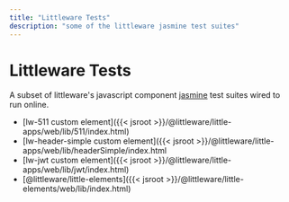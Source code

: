 ```yaml
---
title: "Littleware Tests"
description: "some of the littleware jasmine test suites"
---
```



# Littleware Tests

A subset of littleware's javascript component [jasmine](https://jasmine.github.io/) test suites wired to run online.

* [lw-511 custom element]({{< jsroot >}}/@littleware/little-apps/web/lib/511/index.html)
* [lw-header-simple custom element]({{< jsroot >}}/@littleware/little-apps/web/lib/headerSimple/index.html
* [lw-jwt custom element]({{< jsroot >}}/@littleware/little-apps/web/lib/jwt/index.html)
* [@littleware/little-elements]({{< jsroot >}}/@littleware/little-elements/web/lib/index.html)
